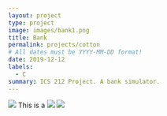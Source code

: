 ```yaml
---
layout: project
type: project
image: images/bank1.png
title: Bank
permalink: projects/cotton
# All dates must be YYYY-MM-DD format!
date: 2019-12-12
labels:
  - C
summary: ICS 212 Project. A bank simulator.
---
```


<img class="ui image" src="{{ site.baseurl }}/images/bank1.png">
This is a 
<img class="ui image" src="{{ site.baseurl }}/images/bank2.png">

<img class="ui image" src="{{ site.baseurl }}/images/bank3.png">
